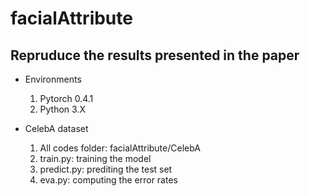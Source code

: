 # facialAttribute

## Repruduce the results presented in the paper

- Environments
  1. Pytorch 0.4.1
  2. Python 3.X
  
- CelebA dataset
  1. All codes folder: facialAttribute/CelebA 
  2. train.py: training the model
  3. predict.py: prediting the test set
  4. eva.py: computing the error rates


